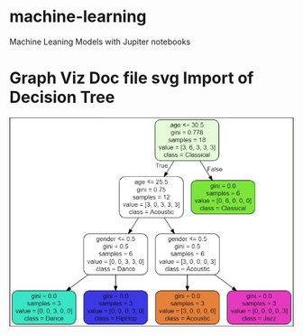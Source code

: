 # machine-learning
Machine Leaning Models with Jupiter notebooks


# Graph Viz Doc file svg Import of Decision Tree

![Semantic description of image](/noteboks/music_recommender.JPG "Decistion Tree Rports")